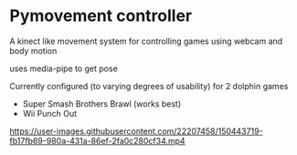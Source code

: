 # Pymovement controller

A kinect like movement system for controlling games using webcam and body motion

uses media-pipe to get pose

Currently configured (to varying degrees of usability) for 2 dolphin games
- Super Smash Brothers Brawl (works best)
- Wii Punch Out



https://user-images.githubusercontent.com/22207458/150443719-fb17fb69-980a-431a-86ef-2fa0c280cf34.mp4

